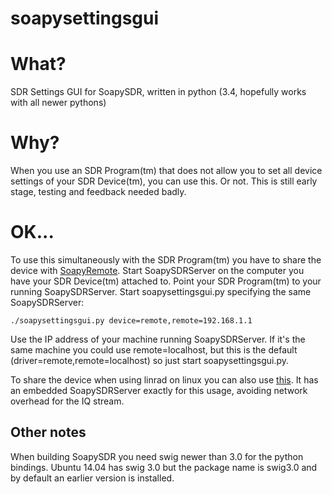 # soapysettingsgui

# What?

SDR Settings GUI for SoapySDR, written in python (3.4, hopefully works with all newer pythons)

# Why?

When you use an SDR Program(tm) that does not allow you to set all device settings of your SDR Device(tm), you can use this. Or not. This is still early stage, testing and feedback needed badly.

# OK...

To use this simultaneously with the SDR Program(tm) you have to share the device with [SoapyRemote](https://github.com/pothosware/SoapyRemote). Start SoapySDRServer on the computer you have your SDR Device(tm) attached to. Point your SDR Program(tm) to your running SoapySDRServer. Start soapysettingsgui.py specifying the same SoapySDRServer:

```
./soapysettingsgui.py device=remote,remote=192.168.1.1
```

Use the IP address of your machine running SoapySDRServer. If it's the same machine you could use remote=localhost, but this is the default (driver=remote,remote=localhost) so just start soapysettingsgui.py.

To share the device when using linrad on linux you can also use [this](https://github.com/jazzkutya/linrad_extio_SoapySDR). It has an embedded SoapySDRServer exactly for this usage, avoiding network overhead for the IQ stream.

## Other notes

When building SoapySDR you need swig newer than 3.0 for the python bindings. Ubuntu 14.04 has swig 3.0 but the package name is swig3.0 and by default an earlier version is installed.
